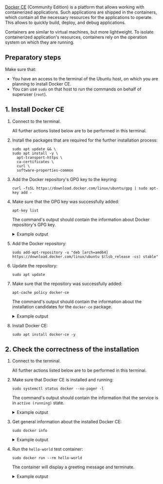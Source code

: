[Docker CE](https://docs.docker.com/get-started/overview/) (Community Edition) is a platform that allows working with containerized applications. Such applications are shipped in the containers, which contain all the necessary resources for the applications to operate. This allows to quickly build, deploy, and debug applications.

Containers are similar to virtual machines, but more lightweight. To isolate containerized application's resources, containers rely on the operation system on which they are running.

## Preparatory steps

Make sure that:

- You have an access to the terminal of the Ubuntu host, on which you are planning to install Docker CE.
- You can use `sudo` on that host to run the commands on behalf of superuser (`root`).

## 1. Install Docker CE

1. Connect to the terminal.

   All further actions listed below are to be performed in this terminal.

1. Install the packages that are required for the further installation process:

   ```console
   sudo apt update && \
   sudo apt install -y \
     apt-transport-https \
     ca-certificates \
     curl \
     software-properties-common
   ```

1. Add the Docker repository's GPG key to the keyring:

   ```console
   curl -fsSL https://download.docker.com/linux/ubuntu/gpg | sudo apt-key add -
   ```

1. Make sure that the GPG key was successfully added:

   ```console
   apt-key list
   ```

   The command's output should contain the information about Docker repository's GPG key.

   <details>
   <summary>Example output</summary>

   ```text
   /etc/apt/trusted.gpg
   --------------------
   pub   rsa4096 2017-02-22 [SCEA]
         9DC8 5822 9FC7 DD38 854A  E2D8 8D81 803C 0EBF CD88
   uid           [ unknown] Docker Release (CE deb) <docker@docker.com>
   sub   rsa4096 2017-02-22 [S]

   ...
   ```

   </details>

1. Add the Docker repository:

   ```console
   sudo add-apt-repository -u "deb [arch=amd64] https://download.docker.com/linux/ubuntu $(lsb_release -cs) stable"
   ```

1. Update the repository:

   ```console
   sudo apt update
   ```

1. Make sure that the repository was successfully added:

   ```console
   apt-cache policy docker-ce
   ```

   The command's output should contain the information about the installation candidates for the `docker-ce` package.

   <details>
   <summary>Example output</summary>

   ```text
   docker-ce:
     Installed: (none)
     Candidate: 5:23.0.1-1~ubuntu.18.04~bionic
     Version table:
        5:23.0.1-1~ubuntu.18.04~bionic 500
           500 https://download.docker.com/linux/ubuntu bionic/stable amd64 Packages
        5:23.0.0-1~ubuntu.18.04~bionic 500
           500 https://download.docker.com/linux/ubuntu bionic/stable amd64 Packages
        5:20.10.23~3-0~ubuntu-bionic 500
           500 https://download.docker.com/linux/ubuntu bionic/stable amd64 Packages
        5:20.10.22~3-0~ubuntu-bionic 500
           500 https://download.docker.com/linux/ubuntu bionic/stable amd64 Packages
        5:20.10.21~3-0~ubuntu-bionic 500
           500 https://download.docker.com/linux/ubuntu bionic/stable amd64 Packages
        5:20.10.20~3-0~ubuntu-bionic 500

       ...
   ```

   </details>

1. Install Docker CE:

   ```console
   sudo apt install docker-ce -y
   ```

## 2. Check the correctness of the installation

1. Connect to the terminal.

   All further actions listed below are to be performed in this terminal.

1. Make sure that Docker CE is installed and running:

   ```console
   sudo systemctl status docker --no-pager -l
   ```

   The command's output should contain the information that the service is in `active (running)` state.

   <details>
   <summary>Example output</summary>

   ```text
   ● docker.service - Docker Application Container Engine
      Loaded: loaded (/lib/systemd/system/docker.service; enabled; vendor preset: enabled)
      Active: active (running) since Thu 2023-03-23 10:32:23 UTC; 1min 59s ago
        Docs: https://docs.docker.com
    Main PID: 8981 (dockerd)
       Tasks: 7
      CGroup: /system.slice/docker.service
              └─8981 /usr/bin/dockerd -H fd:// --containerd=/run/containerd/containerd.sock

   Mar 23 10:32:20 ubuntu18 dockerd[8981]: time="2023-03-23T10:32:20.707940356Z" level=info msg="[core] [Channel #4] Channel Connectivity change to READY" module=grpc
   Mar 23 10:32:22 ubuntu18 dockerd[8981]: time="2023-03-23T10:32:22.407748502Z" level=info msg="Loading containers: start."
   Mar 23 10:32:22 ubuntu18 dockerd[8981]: time="2023-03-23T10:32:22.569711943Z" level=info msg="Default bridge (docker0) is assigned with an IP address 172.17.0.0/16. Daemon option --bip can be used to set a preferred IP address"
   Mar 23 10:32:22 ubuntu18 dockerd[8981]: time="2023-03-23T10:32:22.648337609Z" level=info msg="Loading containers: done."
   Mar 23 10:32:23 ubuntu18 dockerd[8981]: time="2023-03-23T10:32:23.214584382Z" level=warning msg="WARNING: No swap limit support"
   Mar 23 10:32:23 ubuntu18 dockerd[8981]: time="2023-03-23T10:32:23.215205554Z" level=info msg="Docker daemon" commit=bc3805a graphdriver=overlay2 version=23.0.1
   Mar 23 10:32:23 ubuntu18 dockerd[8981]: time="2023-03-23T10:32:23.215556611Z" level=info msg="Daemon has completed initialization"
   Mar 23 10:32:23 ubuntu18 dockerd[8981]: time="2023-03-23T10:32:23.343812634Z" level=info msg="[core] [Server #7] Server created" module=grpc
   Mar 23 10:32:23 ubuntu18 systemd[1]: Started Docker Application Container Engine.
   Mar 23 10:32:23 ubuntu18 dockerd[8981]: time="2023-03-23T10:32:23.360190638Z" level=info msg="API listen on /run/docker.sock"
   ```

   </details>

1. Get general information about the installed Docker CE:

   ```console
   sudo docker info
   ```

   <details>
   <summary>Example output</summary>

   ```text
   Client:
    Context:    default
    Debug Mode: false

   Server:
    Containers: 0
     Running: 0
     Paused: 0
     Stopped: 0
    Images: 0
    Server Version: 23.0.1
    Storage Driver: overlay2
     Backing Filesystem: extfs
     Supports d_type: true
     Using metacopy: false
     Native Overlay Diff: true
     userxattr: false
    Logging Driver: json-file
    Cgroup Driver: cgroupfs
    Cgroup Version: 1
    Plugins:
     Volume: local
     Network: bridge host ipvlan macvlan null overlay
     Log: awslogs fluentd gcplogs gelf journald json-file local logentries splunk syslog
    Swarm: inactive
    Runtimes: io.containerd.runc.v2 runc
    Default Runtime: runc
    Init Binary: docker-init
    containerd version: 2456e983eb9e37e47538f59ea18f2043c9a73640
    runc version: v1.1.4-0-g5fd4c4d
    init version: de40ad0
    Security Options:
     apparmor
     seccomp
      Profile: builtin
    Kernel Version: 4.15.0-88-generic
    Operating System: Ubuntu 18.04.4 LTS
    OSType: linux
    Architecture: x86_64
    CPUs: 1
    Total Memory: 1.946GiB
    Name: ubuntu18
    ID: 999b21f9-7ff7-4fde-ac59-xxxxxxxxxxxx
    Docker Root Dir: /var/lib/docker
    Debug Mode: false
    Registry: https://index.docker.io/v1/
    Experimental: false
    Insecure Registries:
     127.0.0.0/8
    Live Restore Enabled: false

   WARNING: No swap limit support
   ```

   </details>

1. Run the `hello-world` test container:

   ```console
   sudo docker run --rm hello-world
   ```

   The container will display a greeting message and terminate.

   <details>
   <summary>Example output</summary>

   ```text
   Hello from Docker!
   This message shows that your installation appears to be working correctly.

   To generate this message, Docker took the following steps:
    1. The Docker client contacted the Docker daemon.
    2. The Docker daemon pulled the "hello-world" image from the Docker Hub.
       (amd64)
    3. The Docker daemon created a new container from that image which runs the
       executable that produces the output you are currently reading.
    4. The Docker daemon streamed that output to the Docker client, which sent it
       to your terminal.

   To try something more ambitious, you can run an Ubuntu container with:
    $ docker run -it ubuntu bash

   Share images, automate workflows, and more with a free Docker ID:
    https://hub.docker.com/

   For more examples and ideas, visit:
    https://docs.docker.com/get-started/
   ```

   </details>
